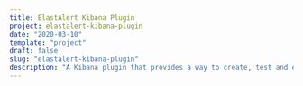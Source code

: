 ```yaml
---
title: ElastAlert Kibana Plugin
project: elastalert-kibana-plugin
date: "2020-03-10"
template: "project"
draft: false
slug: "elastalert-kibana-plugin"
description: "A Kibana plugin that provides a way to create, test and edit ElastAlert rules within Kibana."
---
```

